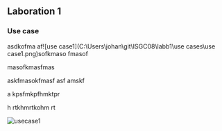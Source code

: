 ## **Laboration 1**

### Use case

asdkofma af![use case1](C:\Users\johan\git\ISGC08\labb1\use cases\use case1.png)sofkmaso fmasof 

masofkmasfmas

askfmasokfmasf asf amskf 

a kpsfmkpfhmktpr

h rtkhmrtkohm rt

![usecase1](/UML/usecase1.png)

